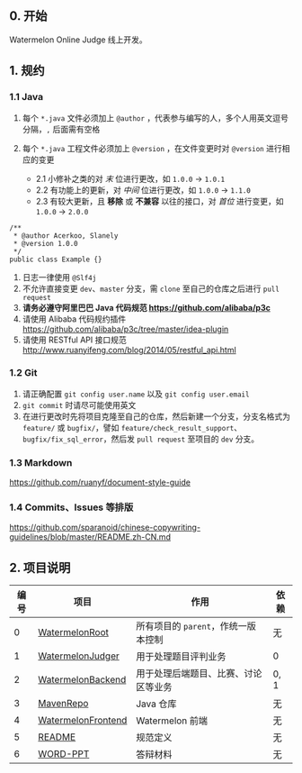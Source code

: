 ## 0. 开始

Watermelon Online Judge 线上开发。

## 1. 规约

### 1.1 Java

1. 每个 `*.java` 文件必须加上 `@author` ，代表参与编写的人，多个人用英文逗号分隔，`,` 后面需有空格

2. 每个 ``*.java``   工程文件必须加上 ``@version`` ，在文件变更时对 ``@version`` 进行相应的变更

   - 2.1 小修补之类的对 *末* 位进行更改，如 `1.0.0` -> `1.0.1`
   - 2.2 有功能上的更新，对 *中间* 位进行更改，如 `1.0.0` -> `1.1.0`
   - 2.3 有较大更新，且 **移除** 或 **不兼容** 以往的接口，对 *首位* 进行变更，如 `1.0.0` -> `2.0.0`

```
/**
 * @author Acerkoo, Slanely
 * @version 1.0.0
 */
public class Example {}
```

1. 日志一律使用 `@Slf4j`
2. 不允许直接变更 `dev`、`master` 分支，需 `clone` 至自己的仓库之后进行 `pull request`
3. **请务必遵守阿里巴巴 Java 代码规范 https://github.com/alibaba/p3c**
4. 请使用 Alibaba 代码规约插件 https://github.com/alibaba/p3c/tree/master/idea-plugin
5. 请使用 RESTful API 接口规范 http://www.ruanyifeng.com/blog/2014/05/restful_api.html

### 1.2 Git

1. 请正确配置 `git config user.name` 以及 `git config user.email`
2. `git commit` 时请尽可能使用英文
3. 在进行更改时先将项目克隆至自己的仓库，然后新建一个分支，分支名格式为 `feature/` 或 `bugfix/`，譬如 `feature/check_result_support`、`bugfix/fix_sql_error`，然后发 `pull request` 至项目的 `dev` 分支。

### 1.3 Markdown

https://github.com/ruanyf/document-style-guide

### 1.4 Commits、Issues 等排版

https://github.com/sparanoid/chinese-copywriting-guidelines/blob/master/README.zh-CN.md



## 2. 项目说明

| 编号 | 项目                                                         | 作用                                 | 依赖 |
| ---- | ------------------------------------------------------------ | ------------------------------------ | ---- |
| 0    | [WatermelonRoot](https://github.com/WatermelonOj/WatermelonRoot) | 所有项目的 `parent`，作统一版本控制  | 无   |
| 1    | [WatermelonJudger](https://github.com/WatermelonOj/WatermelonJudger) | 用于处理题目评判业务                 | 0    |
| 2    | [WatermelonBackend](https://github.com/WatermelonOj/WatermelonBackend) | 用于处理后端题目、比赛、讨论区等业务 | 0, 1 |
| 3    | [MavenRepo](https://github.com/WatermelonOj/MavenRepo)       | Java 仓库                            | 无   |
| 4    | [WatermelonFrontend](https://github.com/WatermelonOj/WatermelonFrontend) | Watermelon 前端                      | 无   |
| 5    | [README](https://github.com/WatermelonOj/README)             | 规范定义                             | 无   |
| 6    | [WORD-PPT](https://github.com/WatermelonOj/WORD-PPT)         | 答辩材料                             | 无   |

